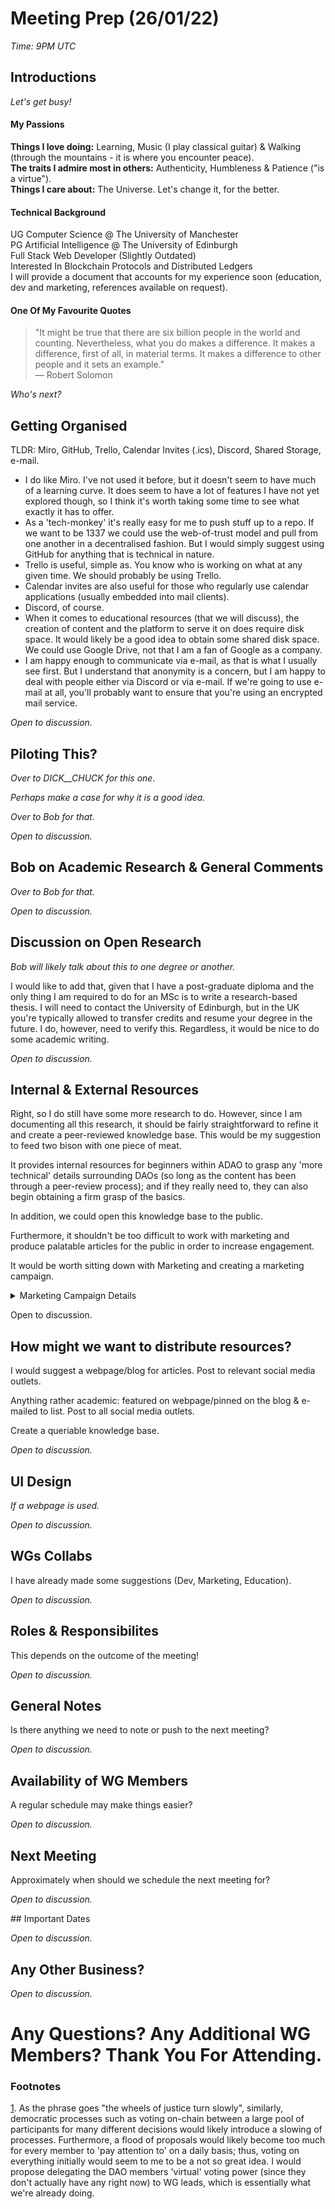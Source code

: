 # Meeting Prep (26/01/22)

*Time: 9PM UTC*

## Introductions

*Let's get busy!*

#### My Passions

**Things I love doing:** Learning, Music (I play classical guitar) & Walking (through the mountains - it is where you encounter peace).  
**The traits I admire most in others:** Authenticity, Humbleness & Patience ("is a virtue").  
**Things I care about:** The Universe. Let's change it, for the better.  

#### Technical Background

UG Computer Science @ The University of Manchester  
PG Artificial Intelligence @ The University of Edinburgh  
Full Stack Web Developer (Slightly Outdated)  
Interested In Blockchain Protocols and Distributed Ledgers  
I will provide a document that accounts for my experience soon (education, dev and marketing, references available on request).  

#### One Of My Favourite Quotes

> "It might be true that there are six billion people in the world and counting. Nevertheless, what you do makes a difference. It makes a difference, first of all, in material terms. It makes a difference to other people and it sets an example."  
> ― Robert Solomon  

*Who's next?*

## Getting Organised

TLDR: Miro, GitHub, Trello, Calendar Invites (.ics), Discord, Shared Storage, e-mail.

* I do like Miro. I've not used it before, but it doesn't seem to have much of a learning curve. It does seem to have a lot of features I have not yet explored though, so I think it's worth taking some time to see what exactly it has to offer.
* As a 'tech-monkey' it's really easy for me to push stuff up to a repo. If we want to be 1337 we could use the web-of-trust model and pull from one another in a decentralised fashion. But I would simply suggest using GitHub for anything that is technical in nature.
* Trello is useful, simple as. You know who is working on what at any given time. We should probably be using Trello.
* Calendar invites are also useful for those who regularly use calendar applications (usually embedded into mail clients).
* Discord, of course.
* When it comes to educational resources (that we will discuss), the creation of content and the platform to serve it on does require disk space. It would likely be a good idea to obtain some shared disk space. We could use Google Drive, not that I am a fan of Google as a company. 
* I am happy enough to communicate via e-mail, as that is what I usually see first. But I understand that anonymity is a concern, but I am happy to deal with people either via Discord or via e-mail. If we're going to use e-mail at all, you'll probably want to ensure that you're using an encrypted mail service.

*Open to discussion.*

## Piloting This?

*Over to DICK__CHUCK for this one.*

*Perhaps make a case for why it is a good idea.*

*Over to Bob for that.*

*Open to discussion.*

## Bob on Academic Research & General Comments

*Over to Bob for that.*

*Open to discussion.*

## Discussion on Open Research

*Bob will likely talk about this to one degree or another.*

I would like to add that, given that I have a post-graduate diploma and the only thing I am required to do for an MSc is to write a research-based thesis. I will need to contact the University of Edinburgh, but in the UK you're typically allowed to transfer credits and resume your degree in the future. I do, however, need to verify this. Regardless, it would be nice to do some academic writing.

*Open to discussion.*

## Internal & External Resources

Right, so I do still have some more research to do. However, since I am documenting all this research, it should be fairly straightforward to refine it and create a peer-reviewed knowledge base. This would be my suggestion to feed two bison with one piece of meat.

It provides internal resources for beginners within ADAO to grasp any 'more technical' details surrounding DAOs (so long as the content has been through a peer-review process); and if they really need to, they can also begin obtaining a firm grasp of the basics.

In addition, we could open this knowledge base to the public.

Furthermore, it shouldn't be too difficult to work with marketing and produce palatable articles for the public in order to increase engagement.

It would be worth sitting down with Marketing and creating a marketing campaign.

<details>

<summary>Marketing Campaign Details</summary>

*Please bear in mind that marketing campaigns are built to appeal to the public, the masses. Thus, we may consider using platforms that we normally otherwise would not use.*

Pre-requisite information, decisions that need to be made.

* Are we happy to use all forms of social media?
* Question: should a DAO have a LinkedIn?
* Primary Social Media (based on our audience): Facebook, YouTube, Telegram, Twitter, Instagram, LinkedIn.
* Creating a Mail list (Personally, I would use Mailchimp for this).
* I don't imagine too many... Gen-Z? People (who use TikTok & the works) would be interested in on-chain governance and DAOs. But, I hear that those platforms do have a lot of potential in terms of growing a brand, although I am unfamiliar with them.
* We should be distributing blog posts and articles.
* We should probably have an RSS feed.
* It would be great to be able to distribute media such as the video that Bob created, commenting on the paper from IOHK.

I would propose (EDIT: on second thoughts, maybe not, perhaps social consensus initially would be better, see<sup><a href="#fn1">1</a></sup>) we take a vote on:

* Which social media platforms we should use.
* Whether or not a mail list is important and should be implemented & by what means (consider GDPR, legal issues, most of which are handled by Mailchimp).
* Should we use newer social media platforms?
* Should we be distributing blog posts and articles?
* If so, who is fit to write them? IMO they should be written by anyone within the DAO, then peer-reviewed, finalised and voted on as to whether they're pushed out or not (however, this does create a problem<sup><a href="#fn1">1</a></sup>.
* Should we set up an RSS feed?
* Simply vote on outgoing content.

*Note: during the early stages of a DAO, it may be acceptable to allow members to delegate their 'virtual' (since they don't actually have any yet) voting power to working group leads. This would circumvent the problem presented by<sup><a href="#fn1">1</a></sup>.*

How I have been trained to run a marketing campaign:

*This literally is a full-time job BTW. Threw this together quickly, so it's probably missing quite a few things.*

**First thing is first:**

* Ensure you have a vision set that people can buy into. Whether it is a product, a service, whatever. You need to convince yourself you believe in it enough to market it. Thankfully we're all here because we do believe in these technologies and organisational structures. Vision setting IS IMPORTANT.

**Setting up:**

* Set up e-mail specifically for marketing (marketing@example.com).
* Register with all appropriate social media outlets and platforms.
* Set up google alerts, have them directed to your phone and e-mail.
* Set up google analytics on relevant pages.
* Add FB tracking pixel to relevant pages (somewhat unethical, but marketing and advertising is pretty unethical. See [Hicks' sketch](https://youtu.be/-gd01vfKfr0) - don't take it seriously, I have been in advertising and marketing).
* Assumption: Mailchimp has already been set up.
* Add Mailchimp tracking pixel.
* Use short links such as YOURLS (which is open-source). It's pretty easy to set up a bit.ly clone, but it's mainly the data laws that we have to comply with, I'm pretty sure bit.ly handles all that for you.
* SEO (I have **some** experience with this, but it is hugely outdated).
* Ensure appropriate data laws are followed.

**Processes & Responsibilities:**

* Regular Progress Tweets (transparency adds value to brand image).
* Regular Engagement on Twitter (with others, retweets, comments, likes).
* Facebook is somewhat less important. Just push stuff to FB when an article is going out, or some interesting news is trending.
* IG is linked to FB, so that is likely where most of the data for advertising would come from.
* Minimum 1 IG post per day.
* Usually 3 IG posts per day.
* Hashtag optimisation (you need to use different hashtags often, you also need to find niche hashtags, but they must all be relatable to the mission).
* I hear you now also have to regularly post IG reels?
* You need to be following other people who share similar values.
* You need notifications for when the people you're following (with large user bases) post comments so that you can be the first to comment. Their audience then also becomes your audience (or at least that is how it use to work).
* You have to (and you shouldn't automate this, but you can, however, you might get banned) ENGAGE with regular users, so they are led into this feeling of being noticed, thus increasing the likelihood they will follow you. You target people based on the number of followers they have and the number of people they're following (typically).
* Half the day could be spent commenting on other peoples posts who are interested in whatever it is your marketing.
* LinkedIn is for professional use but is important. I'm much less clued up on that.
* I don't really know much about YouTube or Telegram.
* Typically one newsletter should go out per week.

**Keeping Track of Things:**

* As soon as interesting news hits, you'll know from google alerts, allowing you to repost it quickly.
* Monitor Appropriate Google Trends (you can tailor content to what is trending in some instances, which usually results in higher engagement, faster organic growth initially; and then since you have an engaged LEGITIMATE AUDIENCE, not a f***ing purchased one - NEVER BY FOLLOWERS - yes, so once you have a legitimate audience and you're seeing diminishing returns on organic growth, slowly begin to allocate budget to add-spend.
* Monitor RoAS.
* Monitor growth, if it's not accelerating, something is wrong.

*TODO: if there is any interest in this, I can properly flesh something out with a professional marketing guy who is a close friend.*

</details>

Open to discussion.

## How might we want to distribute resources?

I would suggest a webpage/blog for articles. Post to relevant social media outlets.

Anything rather academic: featured on webpage/pinned on the blog & e-mailed to list. Post to all social media outlets.

Create a queriable knowledge base.

*Open to discussion.*

## UI Design

*If a webpage is used.*

*Open to discussion.*

## WGs Collabs

I have already made some suggestions (Dev, Marketing, Education).

*Open to discussion.*

## Roles & Responsibilites

This depends on the outcome of the meeting!

*Open to discussion.*

## General Notes

Is there anything we need to note or push to the next meeting?

*Open to discussion.*

## Availability of WG Members

A regular schedule may make things easier?

*Open to discussion.*

## Next Meeting

Approximately when should we schedule the next meeting for?

*Open to discussion.*

## Important Dates

*Open to discussion.*

## Any Other Business?

*Open to discussion.*

# Any Questions? Any Additional WG Members? Thank You For Attending.

### Footnotes

<a href="#fn1" id="fn1">1</a>. As the phrase goes "the wheels of justice turn slowly", similarly, democratic processes such as voting on-chain between a large pool of participants for many different decisions would likely introduce a slowing of processes. Furthermore, a flood of proposals would likely become too much for every member to 'pay attention to' on a daily basis; thus, voting on everything initially would seem to me to be a not so great idea. I would propose delegating the DAO members 'virtual' voting power (since they don't actually have any right now) to WG leads, which is essentially what we're already doing.